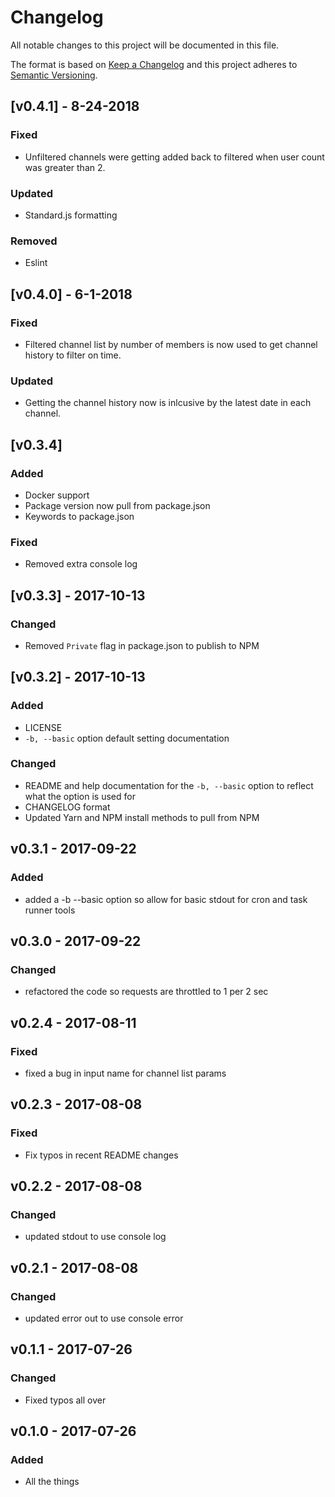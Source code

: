 # Changelog

All notable changes to this project will be documented in this file.

The format is based on [Keep a Changelog](http://keepachangelog.com/en/1.0.0/)
and this project adheres to [Semantic Versioning](http://semver.org/spec/v2.0.0.html).

## [v0.4.1] - 8-24-2018

### Fixed

- Unfiltered channels were getting added back to filtered when user count was greater than 2.

### Updated

- Standard.js formatting

### Removed

- Eslint

## [v0.4.0] - 6-1-2018

### Fixed

- Filtered channel list by number of members is now used to get channel history to filter on time.

### Updated

- Getting the channel history now is inlcusive by the latest date in each channel.

## [v0.3.4]

### Added

- Docker support
- Package version now pull from package.json
- Keywords to package.json

### Fixed

- Removed extra console log

## [v0.3.3] - 2017-10-13

### Changed

- Removed `Private` flag in package.json to publish to NPM

## [v0.3.2] - 2017-10-13

### Added

- LICENSE
- `-b, --basic` option default setting documentation

### Changed

- README and help documentation for the `-b, --basic` option to reflect what the option is used for
- CHANGELOG format
- Updated Yarn and NPM install methods to pull from NPM

## v0.3.1 - 2017-09-22

### Added

- added a -b --basic option so allow for basic stdout for cron and task runner tools

## v0.3.0 - 2017-09-22

### Changed

 - refactored the code so requests are throttled to 1 per 2 sec

## v0.2.4 - 2017-08-11

### Fixed

- fixed a bug in input name for channel list params

## v0.2.3 - 2017-08-08

### Fixed

- Fix typos in recent README changes

## v0.2.2 - 2017-08-08

### Changed

- updated stdout to use console log

## v0.2.1 - 2017-08-08

### Changed

- updated error out to use console error

## v0.1.1 - 2017-07-26

### Changed

- Fixed typos all over

## v0.1.0 - 2017-07-26

### Added

- All the things
